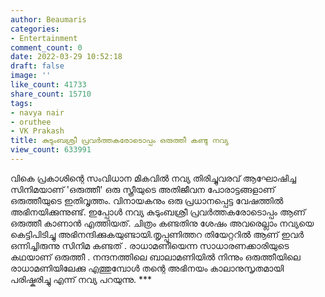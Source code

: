 ```yaml
---
author: Beaumaris
categories:
- Entertainment
comment_count: 0
date: 2022-03-29 10:52:18
draft: false
image: ''
like_count: 41733
share_count: 15710
tags:
- navya nair
- oruthee
- VK Prakash
title: കുടുംബശ്രീ പ്രവർത്തകരോടൊപ്പം ഒരുത്തീ കണ്ടു നവ്യ
view_count: 633991
---
```


വികെ പ്രകാശിന്റെ സംവിധാന മികവിൽ നവ്യ തിരിച്ചുവരവ് ആഘോഷിച്ച സിനിമയാണ് 'ഒരുത്തീ' ഒരു സ്ത്രീയുടെ അതിജീവന പോരാട്ടങ്ങളാണ് ഒരുത്തീയുടെ ഇതിവൃത്തം. വിനായകനും ഒരു പ്രധാനപ്പെട്ട വേഷത്തിൽ അഭിനയിക്കുന്നുണ്ട്. ഇപ്പോൾ നവ്യ കുടുംബശ്രീ പ്രവർത്തകരോടൊപ്പം ആണ് ഒരുത്തീ കാണാൻ എത്തിയത്. ചിത്രം കണ്ടതിനു ശേഷം അവരെല്ലാം നവ്യയെ കെട്ടിപിടിച്ചു അഭിനന്ദിക്കുകയുണ്ടായി.തൃപ്പൂണിത്തറ തിയേറ്ററിൽ ആണ് ഇവർ ഒന്നിച്ചിരുന്നു സിനിമ കണ്ടത് . രാധാമണിയെന്ന സാധാരണക്കാരിയുടെ കഥയാണ് ഒരുത്തീ . നന്ദനത്തിലെ ബാലാമണിയിൽ നിന്നും ഒരുത്തീയിലെ രാധാമണിയിലേക്കു എത്തുമ്പോൾ തന്റെ അഭിനയം കാലാനുസൃതമായി പരിഷ്കരിച്ചു എന്ന് നവ്യ പറയുന്നു. ***